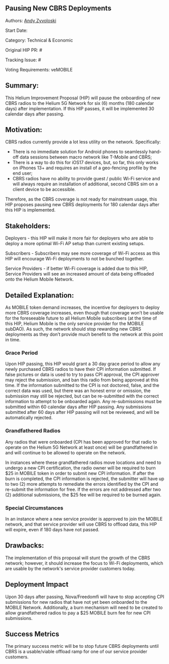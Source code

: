 ## Pausing New CBRS Deployments
Authors: [Andy Zyvoloski](https://github.com/heatedlime)  

Start Date: 

Category: Technical & Economic

Original HIP PR: #

Tracking Issue: #

Voting Requirements: veMOBILE


## Summary:
This Helium Improvement Proposal (HIP) will pause the onboarding of new CBRS radios to the Helium 5G Network for six (6) months (180 calendar days) after implementation. If this HIP passes, it will be implemented 30 calendar days after passing. 


## Motivation:
CBRS radios currently provide a lot less utility on the network. Specifically:

- There is no immediate solution for Android phones to seamlessly hand-off data sessions between macro network like T-Mobile and CBRS;
- There is a way to do this for iOS17 devices, but, so far, this only works on iPhones 13+ and requires an install of a geo-fencing profile by the end user;
- CBRS radios have no ability to provide guest / public Wi-Fi service and will always require an installation of additional, second CBRS sim on a client device to be accessible.

Therefore, as the CBRS coverage is not ready for mainstream usage, this HIP proposes pausing new CBRS deployments for 180 calendar days after this HIP is implemented.

## Stakeholders:
Deployers - this HIP will make it more fair for deployers who are able to deploy a more optimal Wi-Fi AP setup than current existing setups.


Subscribers - Subscribers may see more coverage of Wi-Fi access as this HIP will encourage Wi-Fi deployments to not be bunched together.


Service Providers - if better Wi-Fi coverage is added due to this HIP, Service Providers will see an increased amount of data being offloaded onto the Helium Mobile Network.

## Detailed Explanation:
As MOBILE token demand increases, the incentive for deployers to deploy more CBRS coverage increases, even though that coverage won’t be usable for the foreseeable future to all Helium Mobile subscribers (at the time of this HIP, Helium Mobile is the only service provider for the MOBILE subDAO). As such, the network should stop rewarding new CBRS deployments as they don’t provide much benefit to the network at this point in time. 


### Grace Period
Upon HIP passing, this HIP would grant a 30 day grace period to allow any newly purchased CBRS radios to have their CPI information submitted. If false pictures or data is used to try to pass CPI approval, the CPI approver may reject the submission, and ban this radio from being approved at this time. If the information submitted to the CPI is not doctored, false, and the correct data was used, but there was an honest error or omission, the submission may still be rejected, but can be re-submitted with the correct information to attempt to be onboarded again. Any re-submissions must be submitted within 60 calendar days after HIP passing. Any submissions submitted after 60 days after HIP passing will not be reviewed, and will be automatically rejected.

### Grandfathered Radios
Any radios that were onboarded (CPI has been approved for that radio to operate on the Helium 5G Network at least once) will be grandfathered in and will continue to be allowed to operate on the network. 

In instances where these grandfathered radios move locations and need to undergo a new CPI certification, the radio owner will be required to burn $25 in MOBILE token in order to submit new CPI information. If after the burn is completed, the CPI information is rejected, the submitter will have up to two (2) more attempts to remediate the errors identified by the CPI and re-submit the information for free. If the errors are not addressed after two (2) additional submissions, the $25 fee will be required to be burned again. 

### Special Circumstances
In an instance where a new service provider is approved to join the MOBILE network, and that service provider will use CBRS to offload data, this HIP will expire, even if 180 days have not passed.

## Drawbacks:
The implementation of this proposal will stunt the growth of the CBRS network; however, it should increase the focus to Wi-Fi deployments, which are usable by the network's service provider customers today. 

## Deployment Impact
Upon 30 days after passing, Nova/Freedomfi will have to stop accepting CPI submissions for new radios that have not yet been onboarded to the MOBILE Network. Additionally, a burn mechanism will need to be created to allow grandfathered radios to pay a $25 MOBILE burn fee for new CPI submissions. 

## Success Metrics
The primary success metric will be to stop future CBRS deployments until CBRS is a usable/viable offload ramp for one of our service provider customers.
